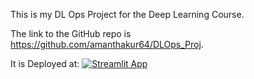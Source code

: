 This is my DL Ops Project for the Deep Learning Course.

The link to the GitHub repo is https://github.com/amanthakur64/DLOps_Proj.

It is Deployed at: [![Streamlit App](https://static.streamlit.io/badges/streamlit_badge_black_white.svg)](https://amanthakur64-dlops-proj-streamlit-app-oezof4.streamlit.app/)


